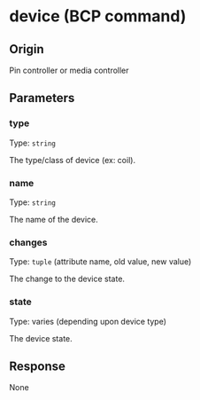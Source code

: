 
# device (BCP command)

## Origin
Pin controller or media controller

## Parameters
### type

Type: `string`

The type/class of device (ex: coil).

### name
Type: `string`

The name of the device.

### changes
Type: `tuple` (attribute name, old value, new value)

The change to the device state.

### state
Type: varies (depending upon device type)

The device state.

## Response
None

